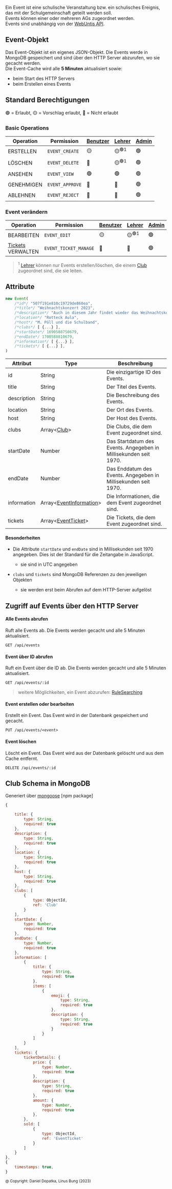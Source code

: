 Ein Event ist eine schulische Veranstaltung bzw. ein schulisches Ereignis, das mit der Schulgemeinschaft geteilt werden soll. \
Events können einer oder mehreren AGs zugeordnet werden. \
Events sind unabhängig von der [WebUntis API](https://help.untis.at/hc/de/articles/4886785534354-API-documentation-for-integration-partners).

## Event-Objekt

Das Event-Objekt ist ein eigenes JSON-Objekt. Die Events werde in MongoDB gespeichert und sind über den HTTP Server abzurufen, wo sie gecacht werden. \
Die Event-Cache wird alle **5 Minuten** aktualisiert sowie:
- beim Start des HTTP Servers
- beim Erstellen eines Events

## Standard Berechtigungen

🟢 = Erlaubt,
🟡 = Vorschlag erlaubt,
🔴 = Nicht erlaubt

### Basic Operations

| Operation  | Permission      | [Benutzer](https://github.com/Academi-fy/backend/wiki/User) | [Lehrer](https://github.com/Academi-fy/backend/wiki/User) | [Admin](https://github.com/Academi-fy/backend/wiki/User) |
|------------|-----------------|-------------------------------------------------------------|-----------------------------------------------------------|----------------------------------------------------------|
| ERSTELLEN  | `EVENT_CREATE`  | 🟡                                                          | 🟡<sup>🟢1</sup>                                          | 🟢                                                       |
| LÖSCHEN    | `EVENT_DELETE`  | 🔴                                                          | 🟡<sup>🟢1</sup>                                          | 🟢                                                       |
| ANSEHEN    | `EVENT_VIEW`    | 🟢                                                          | 🟢                                                        | 🟢                                                       |
| GENEHMIGEN | `EVENT_APPROVE` | 🔴                                                          | 🔴                                                        | 🟢                                                       |
| ABLEHNEN   | `EVENT_REJECT`  | 🔴                                                          | 🔴                                                        | 🟢                                                       |

### Event verändern

| Operation                                                            | Permission            | [Benutzer](https://github.com/Academi-fy/backend/wiki/User) | [Lehrer](https://github.com/Academi-fy/backend/wiki/User) | [Admin](https://github.com/Academi-fy/backend/wiki/User) |
|----------------------------------------------------------------------|-----------------------|-------------------------------------------------------------|-----------------------------------------------------------|----------------------------------------------------------|
| BEARBEITEN                                                           | `EVENT_EDIT`          | 🟡                                                          | 🟡<sup>🟢1</sup>                                          | 🟢                                                       |
| [Tickets](https://github.com/Academi-fy/backend/wiki/User) VERWALTEN | `EVENT_TICKET_MANAGE` | 🔴                                                          | 🔴                                                        | 🟢                                                       |

> <sup>1</sup> [Lehrer](https://github.com/Academi-fy/backend/wiki/User) können nur Events erstellen/löschen, die einem [Club](https://github.com/Academi-fy/backend/wiki/Club) zugeordnet sind, die sie leiten.

## Attribute

```javascript
new Event(
    /*id*/ "507f191e810c19729de860ea",
    /*title*/ "Weihnachtskonzert 2023",
    /*description*/ "Auch in diesem Jahr findet wieder das Weihnachtskonzert statt [...]", // [...] = nur hier gekürzt
    /*location*/ "Rotteck Aula",
    /*host*/ "M. Pöll und die Schulband",
    /*clubs*/ [ {...} ],
    /*startDate*/ 1690588750679,
    /*endDate*/ 1700588810679,
    /*information*/ [ {...} ],
    /*tickets*/ [ {...} ],
)
```

| Attribut    | Type                                                                                   | Beschreibung                                                     |
|-------------|----------------------------------------------------------------------------------------|------------------------------------------------------------------|
| id          | String                                                                                 | Die einzigartige ID des Events.                                  |
| title       | String                                                                                 | Der Titel des Events.                                            |
| description | String                                                                                 | Die Beschreibung des Events.                                     |
| location    | String                                                                                 | Der Ort des Events.                                              |
| host        | String                                                                                 | Der Host des Events.                                             |
| clubs       | Array<[Club](https://github.com/Academi-fy/backend/wiki/Club)>                         | Die Clubs, die dem Event zugeordnet sind.                        |
| startDate   | Number                                                                                 | Das Startdatum des Events. Angegeben in Millisekunden seit 1970. |
| endDate     | Number                                                                                 | Das Enddatum des Events. Angegeben in Millisekunden seit 1970.   |
| information | Array<[EventInformation](https://github.com/Academi-fy/backend/wiki/EventInformation)> | Die Informationen, die dem Event zugeordnet sind.                |
| tickets     | Array<[EventTicket](https://github.com/Academi-fy/backend/wiki/EventTicket)>           | Die Tickets, die dem Event zugeordnet sind.                      |

#### Besonderheiten

- Die Attribute `startDate` und `endDate` sind in Millisekunden seit 1970 angegeben. Dies ist der Standard für die Zeitangabe in JavaScript.
  - sie sind in UTC angegeben

- `clubs` und `tickets` sind MongoDB Referenzen zu den jeweiligen Objekten
  - sie werden erst beim Abrufen auf dem HTTP-Server aufgelöst

## Zugriff auf Events über den HTTP Server

#### Alle Events abrufen

Ruft alle Events ab. Die Events werden gecacht und alle 5 Minuten aktualisiert.

``` http request
GET /api/events
```              

#### Event über ID abrufen

Ruft ein Event über die ID ab. Die Events werden gecacht und alle 5 Minuten aktualisiert.

``` http request
GET /api/events/:id
```

> weitere Möglichkeiten, ein Event abzurufen: [RuleSearching](https://github.com/Academi-fy/backend/wiki/RuleSearching)

#### Event erstellen oder bearbeiten

Erstellt ein Event. Das Event wird in der Datenbank gespeichert und gecacht.

``` http request
PUT /api/events/<event>
```

#### Event löschen

Löscht ein Event. Das Event wird aus der Datenbank gelöscht und aus dem Cache entfernt.

```http request
DELETE /api/events/:id
```

## Club Schema in MongoDB

Generiert über [mongoose](https://mongoosejs.com/docs/guide.html) [npm package]

```javascript
{

    title: {
        type: String,
        required: true
    },
    description: {
        type: String,
        required: true
    },
    location: {
        type: String,
        required: true
    },
    host: {
        type: String,
        required: true
    },
    clubs: [
        {
            type: ObjectId,
            ref: 'Club'
        }
    ],
    startDate: {
        type: Number,
        required: true
    },
    endDate: {
        type: Number,
        required: true
    },
    information: [
        {
            title: {
                type: String,
                required: true
            },
            items: [
                {
                    emoji: {
                        type: String,
                        required: true
                    },
                    description: {
                        type: String,
                        required: true
                    }
                }
            ]
        }
    ],
    tickets: {
        ticketDetails: {
            price: {
                type: Number,
                required: true
            },
            description: {
                type: String,
                required: true
            },
            amount: {
                type: Number,
                required: true
            },
        },
        sold: [
            {
                type: ObjectId,
                ref: 'EventTicket'
            }
        ]
    }
},
{
    timestamps: true,
}
```

<sub>@ Copyright: Daniel Dopatka, Linus Bung (2023)</sub>